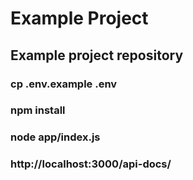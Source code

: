 # Example Project
## Example project repository
### cp .env.example .env
### npm install
### node app/index.js
### http://localhost:3000/api-docs/
